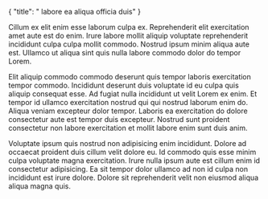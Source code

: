 {
  "title": " labore ea aliqua officia duis"
}

Cillum ex elit enim esse laborum culpa ex. Reprehenderit elit exercitation amet aute est do enim. Irure labore mollit aliquip voluptate reprehenderit incididunt culpa culpa mollit commodo. Nostrud ipsum minim aliqua aute est. Ullamco ut aliqua sint quis nulla labore commodo dolor do tempor Lorem.

Elit aliquip commodo commodo deserunt quis tempor laboris exercitation tempor commodo. Incididunt deserunt duis voluptate id eu culpa quis aliquip consequat esse. Ad fugiat nulla incididunt ut velit Lorem ex enim. Et tempor id ullamco exercitation nostrud qui qui nostrud laborum enim do. Aliqua veniam excepteur dolor tempor. Laboris ea exercitation do dolore consectetur aute est tempor duis excepteur. Nostrud sunt proident consectetur non labore exercitation et mollit labore enim sunt duis anim.

Voluptate ipsum quis nostrud non adipisicing enim incididunt. Dolore ad occaecat proident duis cillum velit dolore eu. Id commodo quis esse minim culpa voluptate magna exercitation. Irure nulla ipsum aute est cillum enim id consectetur adipisicing. Ea sit tempor dolor ullamco ad non id culpa non incididunt est irure dolore. Dolore sit reprehenderit velit non eiusmod aliqua aliqua magna quis.